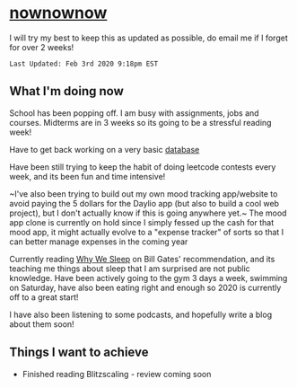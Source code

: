 # [nownownow](https://nownownow.com/about)

I will try my best to keep this as updated as possible, do email me if I forget for over 2 weeks!

`Last Updated: Feb 3rd 2020 9:18pm EST`

## What I'm doing now

School has been popping off. I am busy with assignments, jobs and courses. Midterms are in 3 weeks so its going to be a stressful reading week!

Have to get back working on a very basic [database](https://github.com/arora-aditya/database-in-one-week)

Have been still trying to keep the habit of doing leetcode contests every week, and its been fun and time intensive!

~I've also been trying to build out my own mood tracking app/website to avoid paying the 5 dollars for the Daylio app (but also to build a cool web project), but I don't actually know if this is going anywhere yet.~ The mood app clone is currently on hold since I simply fessed up the cash for that mood app, it might actually evolve to a "expense tracker" of sorts so that I can better manage expenses in the coming year

Currently reading [Why We Sleep](https://www.amazon.com/dp/1501144316) on Bill Gates' recommendation, and its teaching me things about sleep that I am surprised are not public knowledge. 
Have been actively going to the gym 3 days a week, swimming on Saturday, have also been eating right and enough so 2020 is currently off to a great start! 

I have also been listening to some podcasts, and hopefully write a blog about them soon!

## Things I want to achieve
- Finished reading Blitzscaling - review coming soon
